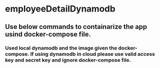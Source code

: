 # employeeDetailDynamodb

## Use below commands to containarize the app usind docker-compose file.
### Used local dynamodb and the image given the docker-compose. If using dynamodb in cloud please use valid access key and secret key and ignore docker-compose file.
### <docker-compose build>
### <docker up>
